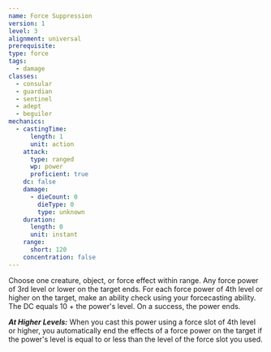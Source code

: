 ```yaml
---
name: Force Suppression
version: 1
level: 3
alignment: universal
prerequisite: 
type: force
tags:
  - damage
classes:
  - consular
  - guardian
  - sentinel
  - adept
  - beguiler
mechanics:
  - castingTime:
      length: 1
      unit: action
    attack:
      type: ranged
      wp: power
      proficient: true
    dc: false
    damage:
      - dieCount: 0
        dieType: 0
        type: unknown
    duration:
      length: 0
      unit: instant
    range:
      short: 120
    concentration: false
---
```

Choose one creature, object, or force effect within range. Any force power of 3rd level or lower on the target ends. For each force power of 4th level or higher on the target, make an ability check using your forcecasting ability. The DC equals 10 + the power's level. On a success, the power ends.

***__At Higher Levels__:*** When you cast this power using a force slot of 4th level or higher, you automatically end the effects of a force power on the target if the power's level is equal to or less than the level of the force slot you used.
    